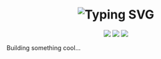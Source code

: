 <h1 align="center">
  <img src="https://readme-typing-svg.herokuapp.com?font=Fira+Code&size=28&pause=1000&color=00F7FF&center=true&vCenter=true&width=800&lines=Hi%2C+I'm+Tianyi+Evans+Gu;Data+Science+Philosophy+Developer;AI+for+Social+Good+%E2%9C%A8+Maker+%E2%9C%94%EF%B8%8F+Writer+%F0%9F%93%9D%EF%B8%8F" alt="Typing SVG" />
</h1>

<p align="center">
  <img src="https://img.shields.io/badge/PhiIips%20Academy-%20Andover-blue?style=for-the-badge" />
  <img src="https://img.shields.io/badge/Data%20Science-ML%20%26%20AI-critical?style=for-the-badge&logo=python" />
  <img src="https://img.shields.io/badge/Wolfram%20TA-Research-red?style=for-the-badge&logo=wolfram" />
</p>

Building something cool...
